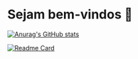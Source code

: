 # Sejam bem-vindos 👋

[![Anurag's GitHub stats](https://github-readme-stats.vercel.app/api?username=CarlosPegoraro&show_icons=true&theme=tokyonight&hide=contribs,inssues$locale=br)](https://github.com/anuraghazra/github-readme-stats)

[![Readme Card](https://github-readme-stats.vercel.app/api/pin/?username=CarlosPegoraro&repo=100Days100Codes)](https://github.com/CarlosPegoraro/100Days100Codes)

